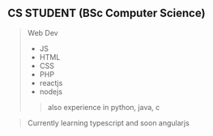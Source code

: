 CS STUDENT (BSc Computer Science)
------------------------------
> 
> Web Dev 
> - JS
> - HTML
> - CSS
> - PHP
> - reactjs
> - nodejs
> 
>>   also experience in python, java, c

>Currently learning typescript and soon angularjs
